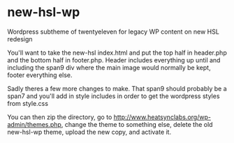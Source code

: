 new-hsl-wp
==========

Wordpress subtheme of twentyeleven for legacy WP content on new HSL redesign

You'll want to take the new-hsl index.html and put the top half in header.php and the bottom half in footer.php. Header includes everything up until and including the span9 div where the main image would normally be kept, footer everything else.

Sadly theres a few more changes to make. That span9 should probably be a span7 and you'll add in style includes in order to get the wordpress styles from style.css
<link rel="stylesheet" type="text/css" media="all" href="<?php bloginfo( 'stylesheet_url' ); ?>" />

You can then zip the directory, go to http://www.heatsynclabs.org/wp-admin/themes.php, change the theme to something else, delete the old new-hsl-wp theme, upload the new copy, and activate it.
